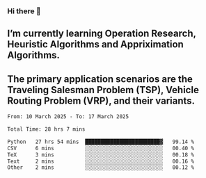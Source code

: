 ### Hi there 👋
## I’m currently learning Operation Research, Heuristic Algorithms and Appriximation Algorithms.
## The primary application scenarios are the Traveling Salesman Problem (TSP), Vehicle Routing Problem (VRP), and their variants.
<!--START_SECTION:waka-->

```txt
From: 10 March 2025 - To: 17 March 2025

Total Time: 28 hrs 7 mins

Python   27 hrs 54 mins  ████████████████████████▓   99.14 %
CSV      6 mins          ░░░░░░░░░░░░░░░░░░░░░░░░░   00.40 %
TeX      3 mins          ░░░░░░░░░░░░░░░░░░░░░░░░░   00.18 %
Text     2 mins          ░░░░░░░░░░░░░░░░░░░░░░░░░   00.16 %
Other    2 mins          ░░░░░░░░░░░░░░░░░░░░░░░░░   00.12 %
```

<!--END_SECTION:waka-->
<!--
**Bookervsky/Bookervsky** is a ✨ _special_ ✨ repository because its `README.md` (this file) appears on your GitHub profile.

Here are some ideas to get you started:

- 🔭 I’m currently working on ...
- 🌱 I’m currently learning ...
- 👯 I’m looking to collaborate on ...
- 🤔 I’m looking for help with ...
- 💬 Ask me about ...
- 📫 How to reach me: ...
- 😄 Pronouns: ...
- ⚡ Fun fact: ...
-->

